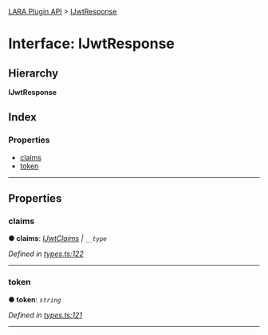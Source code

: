 [LARA Plugin API](../README.md) > [IJwtResponse](../interfaces/ijwtresponse.md)

# Interface: IJwtResponse

## Hierarchy

**IJwtResponse**

## Index

### Properties

* [claims](ijwtresponse.md#claims)
* [token](ijwtresponse.md#token)

---

## Properties

<a id="claims"></a>

###  claims

**● claims**: *[IJwtClaims](ijwtclaims.md) \| `__type`*

*Defined in [types.ts:122](https://github.com/concord-consortium/lara/blob/a5f2a518/lara-typescript/src/plugin-api/types.ts#L122)*

___
<a id="token"></a>

###  token

**● token**: *`string`*

*Defined in [types.ts:121](https://github.com/concord-consortium/lara/blob/a5f2a518/lara-typescript/src/plugin-api/types.ts#L121)*

___

